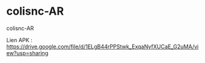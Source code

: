 # colisnc-AR
colisnc-AR

Lien APK : https://drive.google.com/file/d/1ELgB44rPPStwk_ExqaNyfXUCaE_G2uMA/view?usp=sharing
